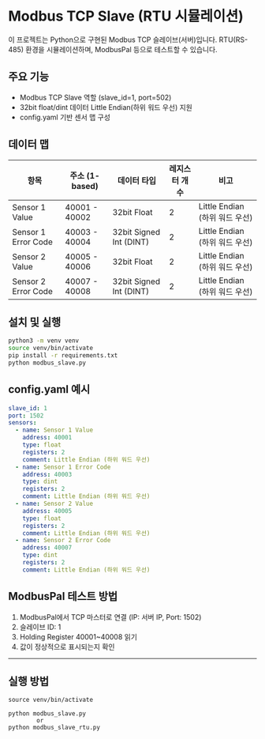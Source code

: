 # Modbus TCP Slave (RTU 시뮬레이션)

이 프로젝트는 Python으로 구현된 Modbus TCP 슬레이브(서버)입니다. RTU(RS-485) 환경을 시뮬레이션하며, ModbusPal 등으로 테스트할 수 있습니다.

## 주요 기능
- Modbus TCP Slave 역할 (slave_id=1, port=502)
- 32bit float/dint 데이터 Little Endian(하위 워드 우선) 지원
- config.yaml 기반 센서 맵 구성

## 데이터 맵
| 항목                 | 주소 (1-based) | 데이터 타입                | 레지스터 개수 | 비고                        |
|----------------------|----------------|---------------------------|---------------|-----------------------------|
| Sensor 1 Value      | 40001 - 40002  | 32bit Float               | 2             | Little Endian (하위 워드 우선) |
| Sensor 1 Error Code | 40003 - 40004  | 32bit Signed Int (DINT)   | 2             | Little Endian (하위 워드 우선) |
| Sensor 2 Value      | 40005 - 40006  | 32bit Float               | 2             | Little Endian (하위 워드 우선) |
| Sensor 2 Error Code | 40007 - 40008  | 32bit Signed Int (DINT)   | 2             | Little Endian (하위 워드 우선) |

## 설치 및 실행
```bash
python3 -m venv venv
source venv/bin/activate
pip install -r requirements.txt
python modbus_slave.py
```

## config.yaml 예시
```yaml
slave_id: 1
port: 1502
sensors:
  - name: Sensor 1 Value
    address: 40001
    type: float
    registers: 2
    comment: Little Endian (하위 워드 우선)
  - name: Sensor 1 Error Code
    address: 40003
    type: dint
    registers: 2
    comment: Little Endian (하위 워드 우선)
  - name: Sensor 2 Value
    address: 40005
    type: float
    registers: 2
    comment: Little Endian (하위 워드 우선)
  - name: Sensor 2 Error Code
    address: 40007
    type: dint
    registers: 2
    comment: Little Endian (하위 워드 우선)
```

## ModbusPal 테스트 방법
1. ModbusPal에서 TCP 마스터로 연결 (IP: 서버 IP, Port: 1502)
2. 슬레이브 ID: 1
3. Holding Register 40001~40008 읽기
4. 값이 정상적으로 표시되는지 확인

---
## 실행 방법
```ssh
source venv/bin/activate

python modbus_slave.py 
        or 
python modbus_slave_rtu.py

```
